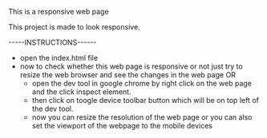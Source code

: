 This is a responsive web page

This project is made to look responsive.

-----INSTRUCTIONS------
- open the index.html file
- now to check whether this web page is responsive or not just try to resize the web browser and see the changes in the web page
   OR
  - open the dev tool in google chrome by right click on the web page and the click inspect element.
  - then click on toogle device toolbar button which will be on top left of the dev tool.
  - now you can resize the resolution of the web page or you can also set the viewport of the webpage to the mobile devices   
